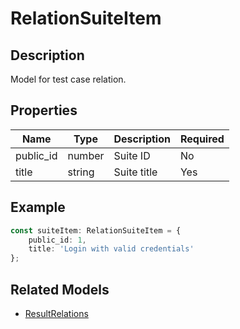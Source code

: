 # RelationSuiteItem

## Description

Model for test case relation.

## Properties

| Name | Type | Description | Required |
|------|------|-------------|----------|
| public_id | number | Suite ID | No |
| title | string | Suite title | Yes |

## Example

```typescript
const suiteItem: RelationSuiteItem = {
    public_id: 1,
    title: 'Login with valid credentials'
};
```

## Related Models

- [ResultRelations](ResultRelations.md)
